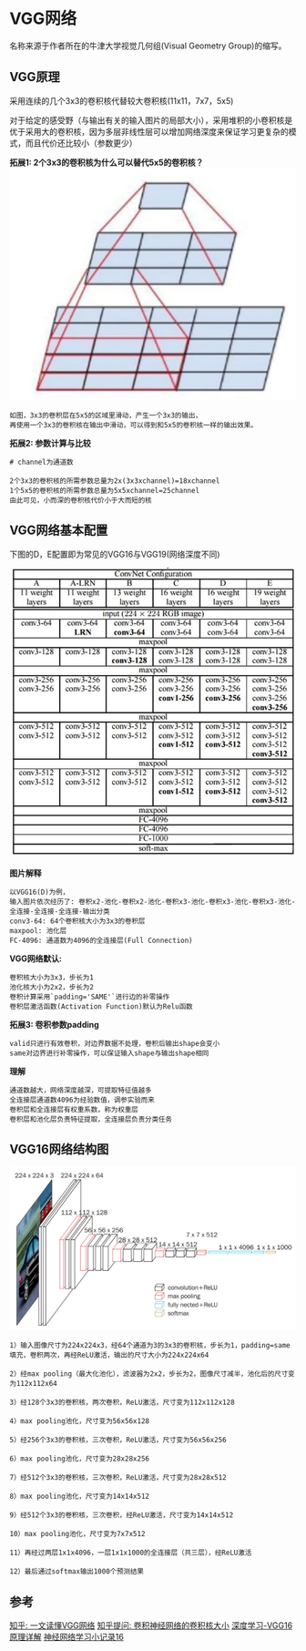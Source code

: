 # VGG网络

名称来源于作者所在的牛津大学视觉几何组(Visual Geometry Group)的缩写。 

## VGG原理
采用连续的几个3x3的卷积核代替较大卷积核(11x11，7x7，5x5)

对于给定的感受野（与输出有关的输入图片的局部大小），采用堆积的小卷积核是优于采用大的卷积核，因为多层非线性层可以增加网络深度来保证学习更复杂的模式，而且代价还比较小（参数更少）

**拓展1: 2个3x3的卷积核为什么可以替代5x5的卷积核？**
![f1-w360](media/16106857861210/f1.jpg) 

```
如图，3x3的卷积层在5x5的区域里滑动，产生一个3x3的输出，
再使用一个3x3的卷积核在输出中滑动，可以得到和5x5的卷积核一样的输出效果。
```
**拓展2: 参数计算与比较**
```
# channel为通道数

2个3x3的卷积核的所需参数总量为2x(3x3xchannel)=18xchannel
1个5x5的卷积核的所需参数总量为5x5xchannel=25channel
由此可见，小而深的卷积核代价小于大而短的核
```

## VGG网络基本配置
下图的D，E配置即为常见的VGG16与VGG19(网络深度不同)

![f2-w480](media/16106857861210/f2.png)

**图片解释**
```
以VGG16(D)为例，
输入图片依次经历了: 卷积x2-池化-卷积x2-池化-卷积x3-池化-卷积x3-池化-卷积x3-池化-全连接-全连接-全连接-输出分类
conv3-64: 64个卷积核大小为3x3的卷积层
maxpool: 池化层
FC-4096: 通道数为4096的全连接层(Full Connection)
```

**VGG网络默认:**
```
卷积核大小为3x3，步长为1
池化核大小为2x2，步长为2
卷积计算采用`padding='SAME'`进行边的补零操作
卷积层激活函数(Activation Function)默认为Relu函数
```

**拓展3: 卷积参数padding**
```
valid只进行有效卷积，对边界数据不处理，卷积后输出shape会变小
same对边界进行补零操作，可以保证输入shape与输出shape相同
```

**理解**
```
通道数越大，网络深度越深，可提取特征值越多
全连接层通道数4096为经验数值，调参实验而来
卷积层和全连接层有权重系数，称为权重层
卷积层和池化层负责特征提取，全连接层负责分类任务
```

## VGG16网络结构图

![f3](media/16106857861210/f3.png)

```
1）输入图像尺寸为224x224x3，经64个通道为3的3x3的卷积核，步长为1，padding=same填充，卷积两次，再经ReLU激活，输出的尺寸大小为224x224x64

2）经max pooling（最大化池化），滤波器为2x2，步长为2，图像尺寸减半，池化后的尺寸变为112x112x64

3）经128个3x3的卷积核，两次卷积，ReLU激活，尺寸变为112x112x128

4）max pooling池化，尺寸变为56x56x128

5）经256个3x3的卷积核，三次卷积，ReLU激活，尺寸变为56x56x256

6）max pooling池化，尺寸变为28x28x256

7）经512个3x3的卷积核，三次卷积，ReLU激活，尺寸变为28x28x512

8）max pooling池化，尺寸变为14x14x512

9）经512个3x3的卷积核，三次卷积，经ReLU激活，尺寸变为14x14x512

10）max pooling池化，尺寸变为7x7x512

11）再经过两层1x1x4096，一层1x1x1000的全连接层（共三层），经ReLU激活

12）最后通过softmax输出1000个预测结果
```


## 参考
[知乎: 一文读懂VGG网络](https://zhuanlan.zhihu.com/p/41423739)
[知乎提问: 卷积神经网络的卷积核大小](https://www.zhihu.com/question/38098038)
[深度学习-VGG16原理详解](https://blog.csdn.net/weixin_43496706/article/details/101210981)
[神经网络学习小记录16](https://blog.csdn.net/weixin_44791964/article/details/102585038)
[]()